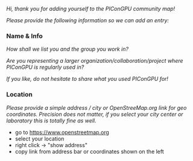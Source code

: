 *Hi, thank you for adding yourself to the PIConGPU community map!*

*Please provide the following information so we can add an entry:*

### Name & Info

*How shall we list you and the group you work in?*

*Are you representing a larger organization/collaboration/project where PIConGPU is regularly used in?*

*If you like, do not hesitate to share what you used PIConGPU for!*

### Location

*Please provide a simple address / city or OpenStreeMap.org link for geo coordinates.*
*Precision does not matter, if you select your city center or laboratory this is totally fine as well.*

- go to https://www.openstreetmap.org
- select your location
- right click -> "show address"
- copy link from address bar or coordinates shown on the left
